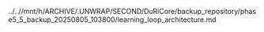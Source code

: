 ../..//mnt/h/ARCHIVE/.UNWRAP/SECOND/DuRiCore/backup_repository/phase5_5_backup_20250805_103800/learning_loop_architecture.md